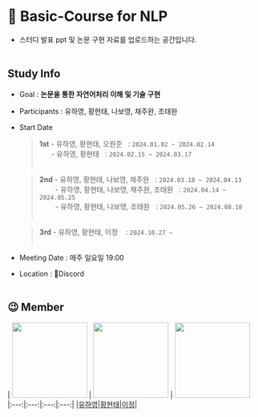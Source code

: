 # 📰 Basic-Course for NLP
- 스터디 발표 ppt 및 논문 구현 자료를 업로드하는 공간입니다.
</br></br>

## Study Info
* Goal : **논문을 통한 자연어처리 이해 및 기술 구현**
* Participants : 유하영, 황현태, 나보영, 채주완, 조태완
* Start Date
  > **1st** - 유하영, 황현태, 오원준  &nbsp; : `2024.01.02 ~ 2024.02.14`<br>
  > &nbsp;&nbsp;&nbsp;&nbsp;&nbsp; - 유하영, 황현태  &nbsp; :  `2024.02.15 ~ 2024.03.17`<br><br>
    
  > **2nd** - 유하영, 황현태, 나보영, 채주완 &nbsp; : `2024.03.18 ~ 2024.04.13`<br>
  > &nbsp;&nbsp;&nbsp;&nbsp;&nbsp;&nbsp;&nbsp; - 유하영, 황현태, 나보영, 채주완, 조태완 &nbsp; : `2024.04.14 ~ 2024.05.25`<br>
  > &nbsp;&nbsp;&nbsp;&nbsp;&nbsp;&nbsp;&nbsp; - 유하영, 황현태, 나보영, 조태완 &nbsp; : `2024.05.26 ~ 2024.08.18`<br><br>

  > **3rd** - 유하영, 황현태, 이정 &nbsp;&nbsp; : `2024.10.27 ~ `<br><br>
  
* Meeting Date : 매주 일요일 19:00
* Location : 👾Discord
</br></br>


## 😉 Member
| <img src="https://github.com/NLP-Study-JAPPU/.github/assets/90309728/2e337040-c033-4ec1-a9aa-122f15cc0f0a" width="150px" height="150px"> 
| <img src="https://github.com/NLP-Study-JAPPU/.github/assets/47472389/4f48112b-30b4-4f51-9feb-2f1b4075c945" width="150px" height="150px"> 
| <img src="https://github.com/NLP-Study-JAPPU/.github/assets/90309728/2e337040-c033-4ec1-a9aa-122f15cc0f0a" width="150px" height="150px">  
|:---:|:---:|:---:|:---:|
|[유하영](https://github.com/Hayeonggg)|[황현태](https://github.com/Oneul-hyeon)|[이정](https://github.com/leejungp2)|



